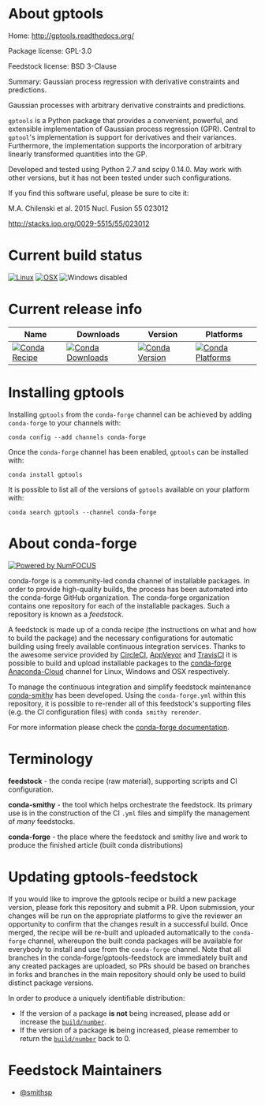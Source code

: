 <!--
# -*- mode: jinja -*-
-->

About gptools
=============

Home: http://gptools.readthedocs.org/

Package license: GPL-3.0

Feedstock license: BSD 3-Clause

Summary: Gaussian process regression with derivative constraints and predictions.

Gaussian processes with arbitrary derivative constraints and predictions.

`gptools` is a Python package that provides a convenient, powerful, and extensible
implementation of Gaussian process regression (GPR). Central to `gptool`'s
implementation is support for derivatives and their variances. Furthermore, the
implementation supports the incorporation of arbitrary linearly transformed
quantities into the GP.

Developed and tested using Python 2.7 and scipy 0.14.0. May work with other
versions, but it has not been tested under such configurations.

If you find this software useful, please be sure to cite it:

M.A. Chilenski et al. 2015 Nucl. Fusion 55 023012

http://stacks.iop.org/0029-5515/55/023012


Current build status
====================

[![Linux](https://img.shields.io/circleci/project/github/conda-forge/gptools-feedstock/master.svg?label=Linux)](https://circleci.com/gh/conda-forge/gptools-feedstock)
[![OSX](https://img.shields.io/travis/conda-forge/gptools-feedstock/master.svg?label=macOS)](https://travis-ci.org/conda-forge/gptools-feedstock)
![Windows disabled](https://img.shields.io/badge/Windows-disabled-lightgrey.svg)

Current release info
====================

| Name | Downloads | Version | Platforms |
| --- | --- | --- | --- |
| [![Conda Recipe](https://img.shields.io/badge/recipe-gptools-green.svg)](https://anaconda.org/conda-forge/gptools) | [![Conda Downloads](https://img.shields.io/conda/dn/conda-forge/gptools.svg)](https://anaconda.org/conda-forge/gptools) | [![Conda Version](https://img.shields.io/conda/vn/conda-forge/gptools.svg)](https://anaconda.org/conda-forge/gptools) | [![Conda Platforms](https://img.shields.io/conda/pn/conda-forge/gptools.svg)](https://anaconda.org/conda-forge/gptools) |

Installing gptools
==================

Installing `gptools` from the `conda-forge` channel can be achieved by adding `conda-forge` to your channels with:

```
conda config --add channels conda-forge
```

Once the `conda-forge` channel has been enabled, `gptools` can be installed with:

```
conda install gptools
```

It is possible to list all of the versions of `gptools` available on your platform with:

```
conda search gptools --channel conda-forge
```


About conda-forge
=================

[![Powered by NumFOCUS](https://img.shields.io/badge/powered%20by-NumFOCUS-orange.svg?style=flat&colorA=E1523D&colorB=007D8A)](http://numfocus.org)

conda-forge is a community-led conda channel of installable packages.
In order to provide high-quality builds, the process has been automated into the
conda-forge GitHub organization. The conda-forge organization contains one repository
for each of the installable packages. Such a repository is known as a *feedstock*.

A feedstock is made up of a conda recipe (the instructions on what and how to build
the package) and the necessary configurations for automatic building using freely
available continuous integration services. Thanks to the awesome service provided by
[CircleCI](https://circleci.com/), [AppVeyor](https://www.appveyor.com/)
and [TravisCI](https://travis-ci.org/) it is possible to build and upload installable
packages to the [conda-forge](https://anaconda.org/conda-forge)
[Anaconda-Cloud](https://anaconda.org/) channel for Linux, Windows and OSX respectively.

To manage the continuous integration and simplify feedstock maintenance
[conda-smithy](https://github.com/conda-forge/conda-smithy) has been developed.
Using the ``conda-forge.yml`` within this repository, it is possible to re-render all of
this feedstock's supporting files (e.g. the CI configuration files) with ``conda smithy rerender``.

For more information please check the [conda-forge documentation](https://conda-forge.org/docs/).

Terminology
===========

**feedstock** - the conda recipe (raw material), supporting scripts and CI configuration.

**conda-smithy** - the tool which helps orchestrate the feedstock.
                   Its primary use is in the construction of the CI ``.yml`` files
                   and simplify the management of *many* feedstocks.

**conda-forge** - the place where the feedstock and smithy live and work to
                  produce the finished article (built conda distributions)


Updating gptools-feedstock
==========================

If you would like to improve the gptools recipe or build a new
package version, please fork this repository and submit a PR. Upon submission,
your changes will be run on the appropriate platforms to give the reviewer an
opportunity to confirm that the changes result in a successful build. Once
merged, the recipe will be re-built and uploaded automatically to the
`conda-forge` channel, whereupon the built conda packages will be available for
everybody to install and use from the `conda-forge` channel.
Note that all branches in the conda-forge/gptools-feedstock are
immediately built and any created packages are uploaded, so PRs should be based
on branches in forks and branches in the main repository should only be used to
build distinct package versions.

In order to produce a uniquely identifiable distribution:
 * If the version of a package **is not** being increased, please add or increase
   the [``build/number``](https://conda.io/docs/user-guide/tasks/build-packages/define-metadata.html#build-number-and-string).
 * If the version of a package **is** being increased, please remember to return
   the [``build/number``](https://conda.io/docs/user-guide/tasks/build-packages/define-metadata.html#build-number-and-string)
   back to 0.

Feedstock Maintainers
=====================

* [@smithsp](https://github.com/smithsp/)

